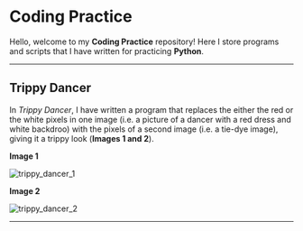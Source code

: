# Coding Practice
Hello, welcome to my **Coding Practice** repository! Here I store programs and scripts that I have written for practicing **Python**.

***

## Trippy Dancer

In *Trippy Dancer*, I have written a program that replaces the either the red or the white pixels in one image (i.e. a picture of a dancer with a red dress and white backdroo) with the pixels of a second image (i.e. a tie-dye image), giving it a trippy look (**Images 1 and 2**).

**Image 1**

![trippy_dancer_1](https://user-images.githubusercontent.com/95442334/211238159-8bd4a57f-559c-452b-b58a-1cdab728725e.png)

**Image 2**

![trippy_dancer_2](https://user-images.githubusercontent.com/95442334/211238162-af4aa635-f31d-4047-a29e-128227612697.png)

***
